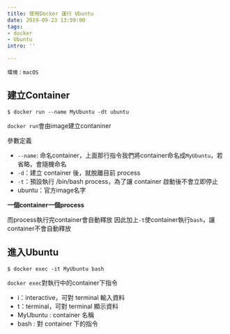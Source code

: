 ```yaml
---
title: 使用Docker 運行 Ubuntu
date: 2019-09-23 13:59:00
tags: 
- docker
- Ubuntu
intro: ''

---
```



```
環境：macOS
```

## 建立Container
`$ docker run --name MyUbuntu -dt ubuntu`

`docker run`會由image建立contaniner

參數定義

- `--name`: 命名container，上面那行指令我們將container命名成`MyUbuntu`，若省略，會隨機命名
- `-d`：建立 container 後，就脫離目前 process
- `-t`：預設執行 /bin/bash process，為了讓 container 啟動後不會立即停止
- ubuntu：官方image名字

<!--more-->
**一個container一個process**

而process執行完container會自動釋放
因此加上`-t`使container執行`bash`，讓container不會自動釋放

## 進入Ubuntu

`$ docker exec -it MyUbuntu bash`

`docker exec`對執行中的container下指令

- i：interactive，可對 terminal 輸入資料
- t：terminal，可對 terminal 顯示資料
- MyUbuntu : container 名稱
- bash : 對 container 下的指令
